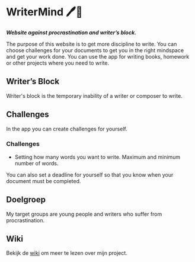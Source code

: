 # WriterMind 🖊️🧠
***Website against procrastination and writer’s block.***

The purpose of this website is to get more discipline to write. You can choose challenges for your documents to get you in the right mindspace and get your work done. You can use the app for writing books, homework or other projects where you need to write.

## Writer’s Block

Writer's block is the temporary inability of a writer or composer to write. 

## Challenges

In the app you can create challenges for yourself. 
### Challenges
* Setting how many words you want to write. Maximum and minimum number of words.

You can also set a deadline for yourself so that you know when your document must be completed.

## Doelgroep
My target groups are young people and writers who suffer from procrastination.

## Wiki
Bekijk de [wiki](https://github.com/DphnZwp/WriterMind/wiki) om meer te lezen over mijn project.
